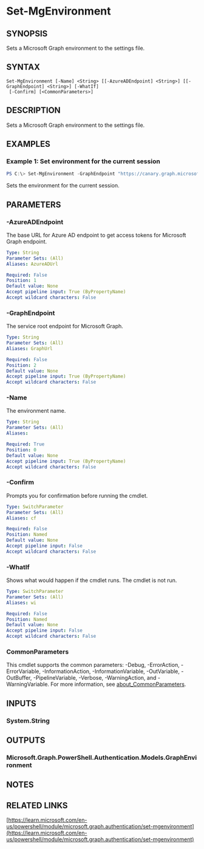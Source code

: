 ﻿---
external help file: Microsoft.Graph.Authentication.dll-Help.xml
Module Name: Microsoft.Graph.Authentication
online version: https://learn.microsoft.com/en-us/powershell/module/microsoft.graph.authentication/set-mgenvironment
schema: 2.0.0
---

# Set-MgEnvironment

## SYNOPSIS
Sets a Microsoft Graph environment to the settings file.

## SYNTAX

```
Set-MgEnvironment [-Name] <String> [[-AzureADEndpoint] <String>] [[-GraphEndpoint] <String>] [-WhatIf]
 [-Confirm] [<CommonParameters>]
```

## DESCRIPTION
Sets a Microsoft Graph environment to the settings file.

## EXAMPLES

### Example 1: Set environment for the current session
```powershell
PS C:\> Set-MgEnvironment -GraphEndpoint "https://canary.graph.microsoft.com" -AzureADEndpoint "https://login.microsoftonline.com"
```

Sets the environment for the current session.

## PARAMETERS

### -AzureADEndpoint
The base URL for Azure AD endpoint to get access tokens for Microsoft Graph endpoint.

```yaml
Type: String
Parameter Sets: (All)
Aliases: AzureADUrl

Required: False
Position: 1
Default value: None
Accept pipeline input: True (ByPropertyName)
Accept wildcard characters: False
```

### -GraphEndpoint
The service root endpoint for Microsoft Graph.

```yaml
Type: String
Parameter Sets: (All)
Aliases: GraphUrl

Required: False
Position: 2
Default value: None
Accept pipeline input: True (ByPropertyName)
Accept wildcard characters: False
```

### -Name
The environment name.

```yaml
Type: String
Parameter Sets: (All)
Aliases:

Required: True
Position: 0
Default value: None
Accept pipeline input: True (ByPropertyName)
Accept wildcard characters: False
```

### -Confirm
Prompts you for confirmation before running the cmdlet.

```yaml
Type: SwitchParameter
Parameter Sets: (All)
Aliases: cf

Required: False
Position: Named
Default value: None
Accept pipeline input: False
Accept wildcard characters: False
```

### -WhatIf
Shows what would happen if the cmdlet runs.
The cmdlet is not run.

```yaml
Type: SwitchParameter
Parameter Sets: (All)
Aliases: wi

Required: False
Position: Named
Default value: None
Accept pipeline input: False
Accept wildcard characters: False
```

### CommonParameters
This cmdlet supports the common parameters: -Debug, -ErrorAction, -ErrorVariable, -InformationAction, -InformationVariable, -OutVariable, -OutBuffer, -PipelineVariable, -Verbose, -WarningAction, and -WarningVariable. For more information, see [about_CommonParameters](http://go.microsoft.com/fwlink/?LinkID=113216).

## INPUTS

### System.String

## OUTPUTS

### Microsoft.Graph.PowerShell.Authentication.Models.GraphEnvironment

## NOTES

## RELATED LINKS

[https://learn.microsoft.com/en-us/powershell/module/microsoft.graph.authentication/set-mgenvironment](https://learn.microsoft.com/en-us/powershell/module/microsoft.graph.authentication/set-mgenvironment)

